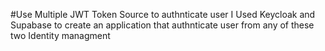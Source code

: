 #Use Multiple JWT Token Source to authnticate user
I Used Keycloak and Supabase to create an application that authnticate user from any of these two Identity managment
